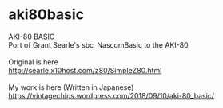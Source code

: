 # aki80basic
AKI-80 BASIC<br>
Port of Grant Searle's sbc_NascomBasic to the AKI-80<br>
<br>
Original is here<br>
http://searle.x10host.com/z80/SimpleZ80.html<br>
<br>
My work is here (Written in Japanese)<br>
https://vintagechips.wordpress.com/2018/09/10/aki-80_basic/

